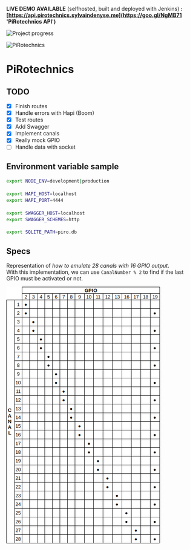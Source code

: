 **LIVE DEMO AVAILABLE** (selfhosted, built and deployed with Jenkins) **: [https://api.pirotechnics.sylvaindenyse.me](https://goo.gl/NgMB71 'PiRotechnics API')**

![Project progress](https://img.shields.io/badge/Project%20progress-60%25-blue.svg)

![PiRotechnics](src/assets/logo.png)
# PiRotechnics

## TODO

- [x]   Finish routes
- [x]   Handle errors with Hapi (Boom)
- [x]   Test routes
- [x]   Add Swagger
- [x]   Implement canals
- [x]   Really mock GPIO
- [ ]   Handle data with socket

## Environment variable sample

```bash
export NODE_ENV=development|production

export HAPI_HOST=localhost
export HAPI_PORT=4444

export SWAGGER_HOST=localhost
export SWAGGER_SCHEMES=http

export SQLITE_PATH=piro.db
```

## Specs

Representation of _how to emulate 28 canals with 16 GPIO output_.\
With this implementation, we can use `CanalNumber % 2` to find if the last GPIO must be activated or not.

![Canals implementation](img/canalsOverGpio.png 'Canals over GPIO')
